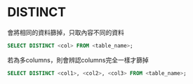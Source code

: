 # DISTINCT
會將相同的資料篩掉，只取內容不同的資料
```SQL
SELECT DISTINCT <col> FROM <table_name>;
```
若為多columns，則會辨認columns完全一樣才篩掉
```SQL
SELECT DISTINCT <col1>, <col2>, <col3> FROM <table_name>;
```
